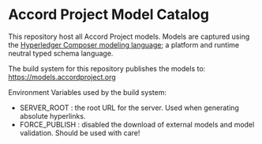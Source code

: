 # Accord Project Model Catalog

This repository host all Accord Project models. Models are captured using the <a href="https://hyperledger.github.io/composer/latest/reference/cto_language">Hyperledger Composer modeling language</a>; a platform and runtime neutral typed schema language.

The build system for this repository publishes the models to: https://models.accordproject.org

Environment Variables used by the build system:

- SERVER_ROOT : the root URL for the server. Used when generating absolute hyperlinks.
- FORCE_PUBLISH : disabled the download of external models and model validation. Should be used with care!
